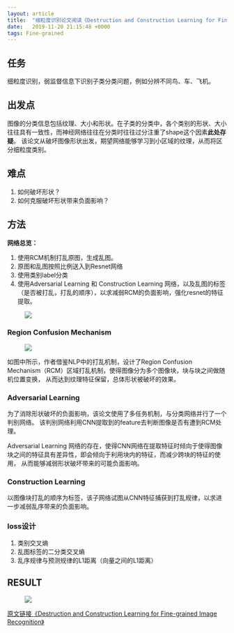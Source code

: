 ```yaml
---
layout: article
title:  "细粒度识别论文阅读《Destruction and Construction Learning for Fine-grained Image Recognition》"
date:   2019-11-20 21:15:48 +0000
tags: Fine-grained
---
```



## **任务**


细粒度识别，弱监督信息下识别子类分类问题，例如分辨不同鸟、车、飞机。  



## **出发点**

图像的分类信息包括纹理、大小和形状。在子类的分类中，各个类别的形状、大小往往具有一致性，而神经网络往往在分类时往往过分注重了shape这个因素**此处存疑**。
该论文从破坏图像形状出发，期望网络能够学习到小区域的纹理，从而将区分细粒度类别。



## **难点**

1. 如何破坏形状？
2. 如何克服破坏形状带来负面影响？  
<!-- 3. 如何？ -->


## **方法**

**网络总览：**
1. 使用RCM机制打乱原图，生成乱图。
2. 原图和乱图按照比例送入到Resnet网络
3. 使用类别label分类
4. 使用Adversarial Learning 和 Construction Learning 网络，以及乱图的标签（是否被打乱，打乱的顺序），以求减弱RCM的负面影响，强化resnet的特征提取。


<figure>
<a><img src="{{site.url}}/assert/dcl.png"></a>
</figure>

<!-- As an analogy [15] to natural language processing, shuffling
words in a sentence would force the neural network to focus
on discriminative words and neglect irrelevant ones. Similarly, if local regions in an image are “shuffled”, the neural
network would be forced to learn from discriminative region details for classification. -->

### **Region Confusion Mechanism**

<!-- ![navigate](assert/navigate.png) -->

<figure>
<a><img src="{{site.url}}/assert/rcm.png"></a>
</figure>

如图中所示，作者借鉴NLP中的打乱机制，设计了Region Confusion Mechanism（RCM）区域打乱机制，使得图像分为多个图像块，块与块之间做随机位置变换，
从而达到纹理特征保留，总体形状被破坏的效果。


### **Adversarial Learning**

为了消除形状破坏的负面影响，该论文使用了多任务机制，与分类网络并行了一个判别网络。
该判别网络利用CNN提取到的feature去判断图像是否有遭到RCM处理。

Adversarial Learning 网络的存在，使得CNN网络在提取特征时倾向于使得图像块之间的特征具有差异性，即会倾向于利用块内的特征，而减少跨块的特征的使用，
从而能够减弱形状破坏带来的可能负面影响。

### **Construction Learning**

以图像块打乱的顺序为标签，该子网络试图从CNN特征捕获到打乱规律，以求进一步减弱乱序带来的负面影响。



### **loss设计**

1. 类别交叉熵
2. 乱图标签的二分类交叉熵
3. 乱序规律与预测规律的L1距离（向量之间的L1距离）


## **RESULT**

<!-- ![result](assert/result.png) -->

<figure>
<a><img src="{{site.url}}/assert/dclresult.png"></a>
</figure>


[原文链接《Destruction and Construction Learning for Fine-grained Image Recognition》](http://openaccess.thecvf.com/content_CVPR_2019/papers/Chen_Destruction_and_Construction_Learning_for_Fine-Grained_Image_Recognition_CVPR_2019_paper.pdf)
